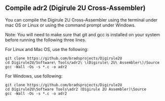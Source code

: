Compile adr2 (Digirule 2U Cross-Assembler)
-------------------------------------------

You can compile the Digirule 2U Cross-Assembler using the terminal under mac OS or Linux or using the command prompt under Windows.

Note: You will need to make sure that git and gcc is installed on your system before running the following three lines.

For Linux and Mac OS, use the following:
```
git clone https://github.com/bradsprojects/Digirule2U
cd Digirule2U/Software\ Tools/adr2\ \(Digirule\ 2U\ Assembler\)/Source
gcc -Wall -Os -s *.c -o adr2
```

For Windows, use following:
```
git clone https://github.com/bradsprojects/Digirule2U
cd Digirule2U\Software Tools\adr2 (Digirule 2U Assembler)\Source
gcc -Wall -Os -s *.c -o adr2
```
